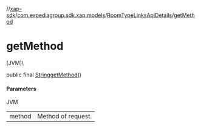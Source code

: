 //[xap-sdk](../../../index.md)/[com.expediagroup.sdk.xap.models](../index.md)/[RoomTypeLinksApiDetails](index.md)/[getMethod](get-method.md)

# getMethod

[JVM]\

public final [String](https://docs.oracle.com/javase/8/docs/api/java/lang/String.html)[getMethod](get-method.md)()

#### Parameters

JVM

| | |
|---|---|
| method | Method of request. |
